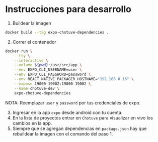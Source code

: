 Instrucciones para desarrollo
=============================

1. Buildear la imagen
```bash
docker build --tag expo-chotuve-dependencies .
```

2. Correr el contenedor
```bash
docker run \
    --tty \
    --interactive \
    --volume ${pwd}:/usr/src/app \
    --env EXPO_CLI_USERNAME=user \
    --env EXPO_CLI_PASSWORD=password \
    --env REACT_NATIVE_PACKAGER_HOSTNAME="192.168.0.16" \
    --expose 19000-19002:19000-19002 \
    --name chotuve-dev \
    expo-chotuve-dependencies
```
NOTA: Reemplazar `user` y `password` por tus credenciales de expo.

3. Ingresar en la app `expo` desde android con tu cuenta.
4. En la lista de proyectos entrar en `Chotuve` para visualizar en vivo los cambios en la app.
5. Siempre que se agregan dependencias en `package.json` hay que rebuildear la imagen con el comando del paso 1.